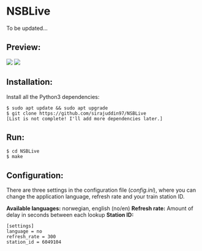 # NSBLive
To be updated...

## Preview:
![](https://i.imgur.com/RijcZer.png)
![](https://i.imgur.com/XuQWiNd.png)

## Installation:
Install all the Python3 dependencies:
```
$ sudo apt update && sudo apt upgrade
$ git clone https://github.com/sirajuddin97/NSBLive
[List is not complete! I'll add more dependencies later.]
```

## Run:
```
$ cd NSBLive
$ make
```

## Configuration:
There are three settings in the configuration file (*config.ini*), where you can change the application language, refresh rate and your train station ID.

**Available languages:** norwegian, english (no/en)
**Refresh rate:** Amount of delay in seconds between each lookup
**Station ID:** 

```
[settings]
language = no
refresh_rate = 300
station_id = 6049104
```
